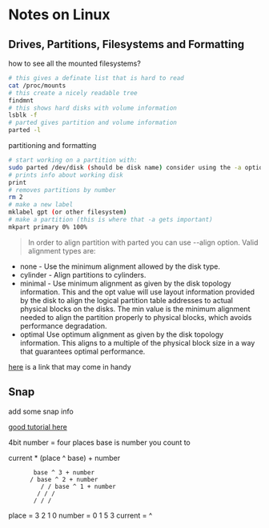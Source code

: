 # Notes on Linux

## Drives, Partitions, Filesystems and Formatting

how to see all the mounted filesystems?

```bash
# this gives a definate list that is hard to read
cat /proc/mounts 
# this create a nicely readable tree
findmnt
# this shows hard disks with volume information
lsblk -f
# parted gives partition and volume information
parted -l
```


partitioning and formatting 

```bash
# start working on a partition with: 
sudo parted /dev/disk (should be disk name) consider using the -a option
# prints info about working disk
print 
# removes partitions by number
rm 2
# make a new label
mklabel gpt (or other filesystem)
# make a partition (this is where that -a gets important)
mkpart primary 0% 100% 
```

 > In order to align partition with parted you can use --align option. Valid alignment types are:

*  none - Use the minimum alignment allowed by the disk type.
*  cylinder - Align partitions to cylinders.
* minimal - Use minimum alignment as given by the disk topology information. This and the opt value will use layout information provided by the disk to align the logical partition table addresses to actual physical blocks on the disks. The min value is the minimum alignment needed to align the partition properly to physical blocks, which avoids performance degradation.
 * optimal Use optimum alignment as given by the disk topology information. This aligns to a multiple of the physical block size in a way that guarantees optimal performance.

[here](https://docs.fedoraproject.org/en-US/quick-docs/creating-a-disk-partition-in-linux/) is a link that may come in handy

## Snap

add some snap info

[good tutorial here](https://www.tecmint.com/install-snap-in-linux/)

4bit number = four places
base is number you count to

current * (place ^ base) + number

	       base ^ 3 + number
	      / base ^ 2 + number
             / / base ^ 1 + number
            / / /
           / / / 
place   =  3 2 1 0
number  =  0 1 5 3 
current =    ^ 
